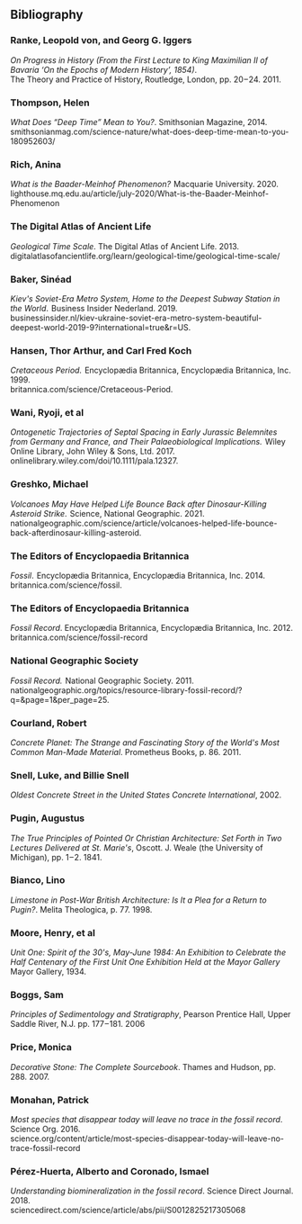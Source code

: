 ## Bibliography

<div class="subchapter">

###   Ranke, Leopold von, and Georg G. Iggers

</div>

*On Progress in History (From the First Lecture to King Maximilian II of Bavaria ‘On the Epochs of Modern History’, 1854)*. <br>
The Theory and Practice of History, Routledge, London, pp. 20&hairsp;–&hairsp;24. 2011.<br>

<div class="subchapter">

###   Thompson, Helen   

</div>

*What Does “Deep Time” Mean to You?*. Smithsonian Magazine, 2014.<br>
smithsonianmag.com/science-nature/what-does-deep-time-mean-to-you-180952603/

<div class="subchapter">

###   Rich, Anina 

</div>

*What is the Baader-Meinhof Phenomenon?* &hairsp;Macquarie University. 2020. <br>
lighthouse.mq.edu.au/article/july-2020/What-is-the-Baader-Meinhof-Phenomenon

<div class="subchapter">

###   The Digital Atlas of Ancient Life

</div>

*Geological Time Scale*. The Digital Atlas of Ancient Life. 2013. <br>
digitalatlasofancientlife.org/learn/geological-time/geological-time-scale/

<div class="subchapter">

###   Baker, Sinéad 

</div>

*Kiev's Soviet-Era Metro System, Home to the Deepest Subway Station in the World*. &hairsp;Business Insider Nederland. 2019.  <br>
businessinsider.nl/kiev-ukraine-soviet-era-metro-system-beautiful-deepest-world-2019-9?international=true&r=US.<br>

<div class="subchapter">

###    Hansen, Thor Arthur, and Carl Fred Koch

</div>

*Cretaceous Period.* &hairsp;Encyclopædia Britannica, Encyclopædia Britannica, Inc. 1999.  <br>
britannica.com/science/Cretaceous-Period. <br>

<div class="subchapter">

###    Wani, Ryoji, et al

</div>

*Ontogenetic Trajectories of Septal Spacing in Early Jurassic Belemnites from Germany and France, and Their Palaeobiological Implications.* &hairsp;Wiley Online Library, John Wiley & Sons, Ltd. 2017. <br>
onlinelibrary.wiley.com/doi/10.1111/pala.12327. <br>

<div class="subchapter">

###    Greshko, Michael

</div>

 *Volcanoes May Have Helped Life Bounce Back after Dinosaur-Killing Asteroid Strike*. &hairsp;Science, National Geographic. 2021.<br> 
 nationalgeographic.com/science/article/volcanoes-helped-life-bounce-back-afterdinosaur-killing-asteroid. 

<div class="subchapter">

###    The Editors of Encyclopaedia Britannica

</div>

*Fossil*. &hairsp;Encyclopædia Britannica, Encyclopædia Britannica, Inc. 2014. <br>
britannica.com/science/fossil. 

<div class="subchapter">

###    The Editors of Encyclopaedia Britannica

</div>

*Fossil Record*. Encyclopædia Britannica, Encyclopædia Britannica, Inc. 2012.<br>
britannica.com/science/fossil-record

<div class="subchapter">

###    National Geographic Society

</div>

*Fossil Record.* &hairsp;National Geographic Society. 2011. <br>
nationalgeographic.org/topics/resource-library-fossil-record/?q=&page=1&per_page=25.

<div class="subchapter">

###    Courland, Robert

</div>

*Concrete Planet: The Strange and Fascinating Story of the World's Most Common Man-Made Material*. Prometheus Books, p. 86. 2011. 

<div class="subchapter">

###     Snell, Luke, and Billie Snell

</div>

*Oldest Concrete Street in the United States Concrete International*, 2002. 

<div class="subchapter">

###  Pugin, Augustus

</div>

*The True Principles of Pointed Or Christian Architecture: Set Forth in Two Lectures Delivered at St. Marie's*, Oscott. J. Weale (the University of Michigan), pp. 1&hairsp;–&hairsp;2. 1841.<br>

<div class="subchapter">

###   Bianco, Lino

</div>

*Limestone in Post-War British Architecture: Is It a Plea for a Return to Pugin?*. Melita Theologica, p. 77. 1998. <br>

<div class="subchapter">

###   Moore, Henry, et al

</div>

*Unit One: Spirit of the 30's, May-June 1984: An Exhibition to Celebrate the Half Centenary of the First Unit One Exhibition Held at the Mayor Gallery* Mayor Gallery, 1934.  <br>

<div class="subchapter">

###   Boggs, Sam

</div>

*Principles of Sedimentology and Stratigraphy*, Pearson Prentice Hall, Upper Saddle River, N.J. pp. 177&hairsp;–&hairsp;181. 2006

<div class="subchapter">

###   Price, Monica  

</div>

*Decorative Stone: The Complete Sourcebook*. Thames and Hudson, pp. 288. 2007.

<div class="subchapter">

###   Monahan, Patrick 

</div>

*Most species that disappear today will leave no trace in the fossil record*. Science Org. 2016.<br>
science.org/content/article/most-species-disappear-today-will-leave-no-trace-fossil-record

<div class="subchapter">

###   Pérez-Huerta, Alberto and Coronado, Ismael

</div>

*Understanding biomineralization in the fossil record*. Science Direct Journal. 2018.<br>
sciencedirect.com/science/article/abs/pii/S0012825217305068

